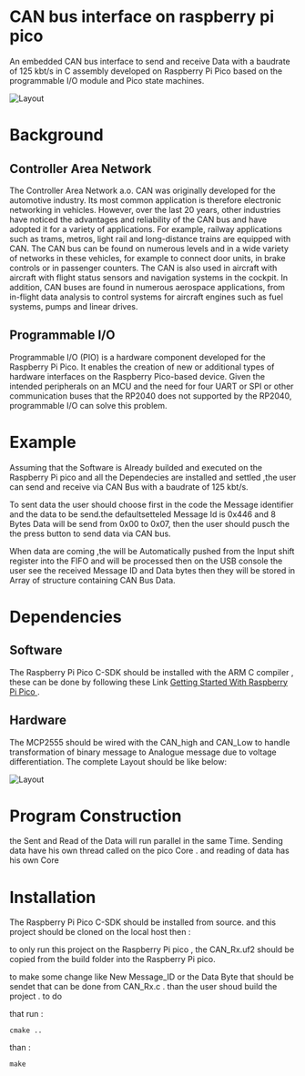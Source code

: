 # CAN bus interface on raspberry pi pico 

  An embedded CAN bus interface to send and receive Data with a baudrate of 125 kbt/s in C assembly developed on Raspberry Pi Pico based on the programmable I/O module and Pico state machines.
  
  
![Layout](https://github.com/TitiLouati/C-Raspi-Pico-PIO-CANBus/blob/main/CANBus-PIO-Pico/PicoCAN.jpeg)

# Background

## Controller Area Network 

The Controller Area Network a.o. CAN was originally developed for the automotive industry. Its most common application is therefore electronic networking in vehicles. However, over the last 20 years, other industries have noticed the advantages and reliability of the CAN bus and have adopted it for a variety of applications. For example, railway applications such as trams, metros, light rail and long-distance trains are equipped with CAN. The CAN bus can be found on numerous levels and in a wide variety of networks in these vehicles, for example to connect door units, in brake controls or in passenger counters. The CAN is also used in aircraft with aircraft with flight status sensors and navigation systems in the cockpit. In addition, CAN buses are found in numerous aerospace applications, from in-flight data analysis to control systems for aircraft engines such as fuel systems, pumps and linear drives.

## Programmable I/O

Programmable I/O (PIO) is a hardware component developed for the Raspberry Pi Pico. It enables the creation of new or additional types of hardware interfaces on the
Raspberry Pico-based device. Given the intended peripherals on an MCU and the need for four UART or SPI or other communication buses that the RP2040 does not
supported by the RP2040, programmable I/O can solve this problem.

# Example

Assuming that the Software is Already builded and executed on the Raspberry Pi pico and all the Dependecies are installed and settled ,the user can send and receive via CAN Bus with a baudrate of 125 kbt/s. 

To sent data the user should choose first in the code the Message identifier and the data to be send.the defaultsetteled Message Id is 0x446 and 8 Bytes Data will be send from 0x00 to 0x07, then the user should pusch the the press button to send data via CAN bus. 

When data are coming ,the will be Automatically pushed from the Input shift register into the FIFO and will be processed then on the USB console the user see the received Message ID and Data bytes then they will be stored in Array of structure containing CAN Bus Data. 

# Dependencies

## Software 

The Raspberry Pi Pico C-SDK should be installed with the ARM C compiler , these can be done by following these Link [Getting Started With Raspberry Pi Pico ](https://datasheets.raspberrypi.com/pico/getting-started-with-pico.pdf).  

## Hardware

The MCP2555 should be wired with the CAN_high and CAN_Low to handle transformation of binary message to Analogue message due to voltage differentiation. The complete Layout should be like below: 



![Layout](https://github.com/TitiLouati/C-Raspi-Pico-PIO-CANBus/blob/main/CANBus-PIO-Pico/schaltungPCB.png)


# Program Construction

the Sent and Read of the Data will run parallel in the same Time. Sending data have his own thread called on the pico  Core . and reading of data has his own Core

# Installation 

The Raspberry Pi Pico C-SDK should be installed from source. and this project should be cloned on the local host then : 

to only run this project on the Raspberry Pi pico , the CAN_Rx.uf2 should be copied from the build folder into the Raspberry Pi pico. 

to make some change like New Message_ID or the Data Byte that should be sendet that can be done from  CAN_Rx.c . than the user shoud build the project . to do 

that run :

```
cmake ..
```

than : 

```
make

```






